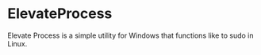 # ElevateProcess
Elevate Process is a simple utility for Windows that functions like to sudo in Linux.
